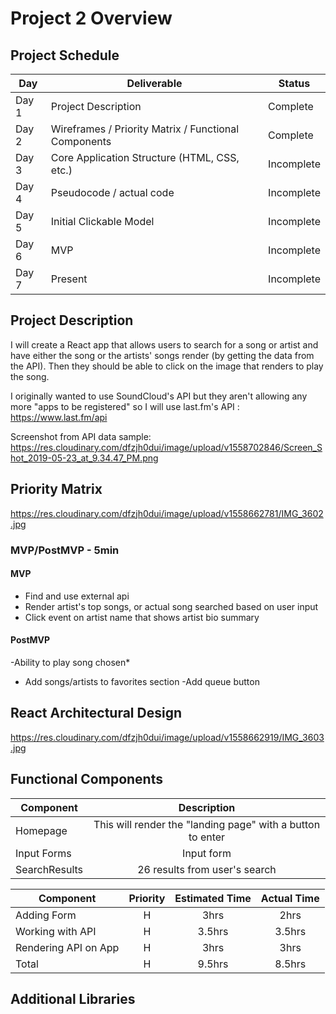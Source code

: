 # Project 2 Overview

## Project Schedule


|  Day | Deliverable | Status
|---|---| ---|
|Day 1| Project Description | Complete
|Day 2| Wireframes / Priority Matrix / Functional Components | Complete
|Day 3| Core Application Structure (HTML, CSS, etc.) | Incomplete
|Day 4| Pseudocode / actual code | Incomplete
|Day 5| Initial Clickable Model  | Incomplete
|Day 6| MVP | Incomplete
|Day 7| Present | Incomplete

## Project Description

I will create a React app that allows users to search for a song or artist and have either the song or the artists' songs render (by getting the data from the API). Then they should be able to click on the image that renders to play the song.

I originally wanted to use SoundCloud's API but they aren't allowing any more "apps to be registered" so I will use last.fm's API : 
https://www.last.fm/api 

Screenshot from API data sample: 
https://res.cloudinary.com/dfzjh0dui/image/upload/v1558702846/Screen_Shot_2019-05-23_at_9.34.47_PM.png 
## Priority Matrix

https://res.cloudinary.com/dfzjh0dui/image/upload/v1558662781/IMG_3602.jpg 

### MVP/PostMVP - 5min

#### MVP 

- Find and use external api 
- Render artist's top songs, or actual song searched based on user input
- Click event on artist name that shows artist bio summary

#### PostMVP 

-Ability to play song chosen*
- Add songs/artists to favorites section
-Add queue button

## React Architectural Design

https://res.cloudinary.com/dfzjh0dui/image/upload/v1558662919/IMG_3603.jpg 

## Functional Components

| Component | Description | 
| --- | :---: |  
| Homepage | This will render the "landing page" with a button to enter| 
| Input Forms | Input form | 
| SearchResults | 26 results from user's search | 


| Component | Priority | Estimated Time | Actual Time |
| --- | :---: |  :---: | :---: |
| Adding Form | H | 3hrs| 2hrs |
| Working with API | H | 3.5hrs| 3.5hrs |
| Rendering API on App | H | 3hrs | 3hrs |
| Total | H | 9.5hrs| 8.5hrs | 

## Additional Libraries
 
